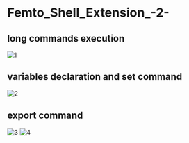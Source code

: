 # Femto_Shell_Extension_-2-
## long commands execution 
![1](https://user-images.githubusercontent.com/104469822/197048539-a2ef24cb-8da4-4bd7-ab36-3e20f2ac1974.PNG)

## variables declaration and set command
![2](https://user-images.githubusercontent.com/104469822/197048607-b00f2bad-07b7-4ffe-afd5-c7815c25bd0f.PNG)

## export command
![3](https://user-images.githubusercontent.com/104469822/197048879-1f25876a-93fe-40dd-90d3-3af72c57376c.PNG)
![4](https://user-images.githubusercontent.com/104469822/197048916-85333223-7364-4543-a10d-e974a356395c.PNG)
